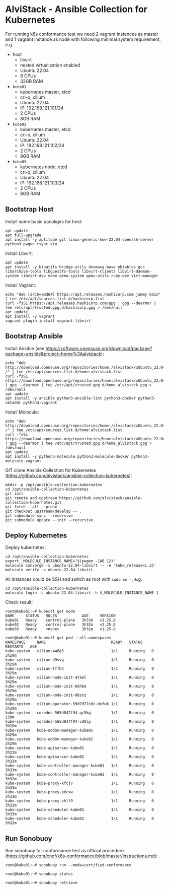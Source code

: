 # AlviStack - Ansible Collection for Kubernetes

For running k8s conformance test we need 2 vagrant instances as master
and 1 vagrant instance as node with following minimal system
requirement, e.g.

-   host
    -   libvirt
    -   nested virtualization enabled
    -   Ubuntu 22.04
    -   8 CPUs
    -   32GB RAM
-   `kube01`
    -   kubernetes master, etcd
    -   cri-o, cilium
    -   Ubuntu 22.04
    -   IP: 192.168.121.101/24
    -   2 CPUs
    -   8GB RAM
-   `kube02`
    -   kubernetes master, etcd
    -   cri-o, cilium
    -   Ubuntu 22.04
    -   IP: 192.168.121.102/24
    -   2 CPUs
    -   8GB RAM
-   `kube03`
    -   kubernetes node, etcd
    -   cri-o, cilium
    -   Ubuntu 22.04
    -   IP: 192.168.121.103/24
    -   2 CPUs
    -   8GB RAM

## Bootstrap Host

Install some basic pacakges for host:

    apt update
    apt full-upgrade
    apt install -y aptitude git linux-generic-hwe-22.04 openssh-server python3 pwgen rsync vim

Install Libvirt:

    apt update
    apt install -y binutils bridge-utils dnsmasq-base ebtables gcc libarchive-tools libguestfs-tools libvirt-clients libvirt-daemon-system libvirt-dev make qemu-system qemu-utils ruby-dev virt-manager

Install Vagrant:

    echo "deb [arch=amd64] https://apt.releases.hashicorp.com jammy main" | tee /etc/apt/sources.list.d/hashicorp.list
    curl -fsSL https://apt.releases.hashicorp.com/gpg | gpg --dearmor | tee /etc/apt/trusted.gpg.d/hashicorp.gpg > /dev/null
    apt update
    apt install -y vagrant
    vagrant plugin install vagrant-libvirt

## Bootstrap Ansible

Install Ansible (see
<https://software.opensuse.org/download/package?package=ansible&project=home%3Aalvistack>):

    echo "deb http://download.opensuse.org/repositories/home:/alvistack/xUbuntu_22.04/ /" | tee /etc/apt/sources.list.d/home:alvistack.list
    curl -fsSL https://download.opensuse.org/repositories/home:alvistack/xUbuntu_22.04/Release.key | gpg --dearmor | tee /etc/apt/trusted.gpg.d/home_alvistack.gpg > /dev/null
    apt update
    apt install -y ansible python3-ansible-lint python3-docker python3-netaddr python3-vagrant

Install Molecule:

    echo "deb http://download.opensuse.org/repositories/home:/alvistack/xUbuntu_22.04/ /" | tee /etc/apt/sources.list.d/home:alvistack.list
    curl -fsSL https://download.opensuse.org/repositories/home:alvistack/xUbuntu_22.04/Release.key | gpg --dearmor | tee /etc/apt/trusted.gpg.d/home_alvistack.gpg > /dev/null
    apt update
    apt install -y python3-molecule python3-molecule-docker python3-molecule-vagrant

GIT clone Ansible Collection for Kubernetes
(<https://github.com/alvistack/ansible-collection-kubernetes>):

    mkdir -p /opt/ansible-collection-kubernetes
    cd /opt/ansible-collection-kubernetes
    git init
    git remote add upstream https://github.com/alvistack/ansible-collection-kubernetes.git
    git fetch --all --prune
    git checkout upstream/develop -- .
    git submodule sync --recursive
    git submodule update --init --recursive

## Deploy Kubernetes

Deploy kubernetes:

    cd /opt/ansible-collection-kubernetes
    export _MOLECULE_INSTANCE_NAME="$(pwgen -1AB 12)"
    molecule converge -s ubuntu-22.04-libvirt -- -e 'kube_release=1.25'
    molecule verify -s ubuntu-22.04-libvirt

All instances could be SSH and switch as root with `sudo su -`, e.g.

    cd /opt/ansible-collection-kubernetes
    molecule login -s ubuntu-22.04-libvirt -h $_MOLECULE_INSTANCE_NAME-1

Check result:

    root@kube01:~# kubectl get node
    NAME     STATUS   ROLES           AGE     VERSION
    kube01   Ready    control-plane   3h33m   v1.25.8
    kube02   Ready    control-plane   3h32m   v1.25.8
    kube03   Ready    <none>          3h31m   v1.25.8

    root@kube01:~# kubectl get pod --all-namespaces
    NAMESPACE     NAME                             READY   STATUS    RESTARTS   AGE
    kube-system   cilium-446g5                     1/1     Running   0          3h29m
    kube-system   cilium-d9vvg                     1/1     Running   0          3h29m
    kube-system   cilium-lffb4                     1/1     Running   0          3h29m
    kube-system   cilium-node-init-4tkml           1/1     Running   0          3h29m
    kube-system   cilium-node-init-b6hbm           1/1     Running   0          3h29m
    kube-system   cilium-node-init-d8zxz           1/1     Running   0          3h29m
    kube-system   cilium-operator-59d7d77cdc-dxfwk 1/1     Running   0          3h29m
    kube-system   coredns-565d847f94-gc5kg         1/1     Running   0          139m
    kube-system   coredns-565d847f94-v28lp         1/1     Running   0          3h28m
    kube-system   kube-addon-manager-kube01        1/1     Running   0          3h29m
    kube-system   kube-addon-manager-kube02        1/1     Running   0          3h29m
    kube-system   kube-apiserver-kube01            1/1     Running   0          3h33m
    kube-system   kube-apiserver-kube02            1/1     Running   0          3h32m
    kube-system   kube-controller-manager-kube01   1/1     Running   0          3h33m
    kube-system   kube-controller-manager-kube02   1/1     Running   0          3h32m
    kube-system   kube-proxy-kfcjv                 1/1     Running   0          3h33m
    kube-system   kube-proxy-p6cxw                 1/1     Running   0          3h31m
    kube-system   kube-proxy-vhlf9                 1/1     Running   0          3h32m
    kube-system   kube-scheduler-kube01            1/1     Running   0          3h33m
    kube-system   kube-scheduler-kube02            1/1     Running   0          3h32m

## Run Sonobuoy

Run sonobuoy for conformance test as official procedure
(<https://github.com/cncf/k8s-conformance/blob/master/instructions.md>):

    root@kube01:~# sonobuoy run --mode=certified-conformance

    root@kube01:~# sonobuoy status

    root@kube01:~# sonobuoy retrieve
